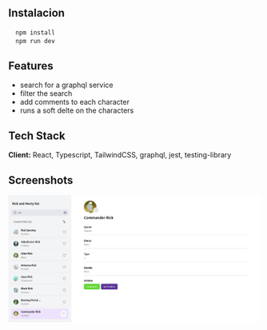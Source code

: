 ## Instalacion

```bash
  npm install 
  npm run dev
```

## Features

- search for a graphql service
- filter the search
- add comments to each character
- runs a soft delte on the characters

## Tech Stack

**Client:** React, Typescript, TailwindCSS, graphql, jest, testing-library

## Screenshots

![alt text](./public/screenshot.png)
